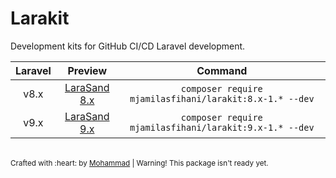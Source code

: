 # Larakit

Development kits for GitHub CI/CD Laravel development.

| Laravel | Preview                                                                   | Command                                                 |
| :-----: | :-----------------------------------------------------------------------: | :-----------------------------------------------------: |
| v8.x    | <a href="https://github.com/mjamilasfihani/larasand-8.x">LaraSand 8.x</a> | `composer require mjamilasfihani/larakit:8.x-1.* --dev` |
| v9.x    | <a href="https://github.com/mjamilasfihani/larasand-9.x">LaraSand 9.x</a> | `composer require mjamilasfihani/larakit:9.x-1.* --dev` |

<br>

<sub>
Crafted with :heart: by <a href="https://www.instagram.com/mjamilasfihani">Mohammad</a> | Warning! This package isn't ready yet.
</sub>
